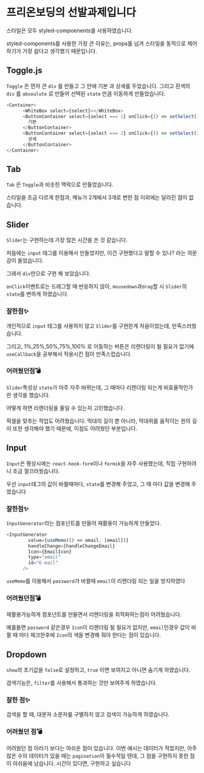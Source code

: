 # 프리온보딩의 선발과제입니다
스타일은 모두 styled-compoenents를 사용하였습니다.

styled-components를 사용한 가장 큰 이유는, props를 넘겨 스타일을 동적으로 제어하기가 가장 쉽다고 생각했기 때문입니다.
## Toggle.js
`Toggle` 은 먼저 큰 `div` 를 만들고 그 안에 기본 과 상세를 두었습니다. 
그리고 흰색의 `div` 를 `absoulute` 로 만들어 선택된 `state` 만큼 이동하게 만들었습니다.
```javascript
<Container>
      <WhiteBox select={select}></WhiteBox>
      <ButtonContainer select={select === 1} onClick={() => setSelect(1)}>
        기본
      </ButtonContainer>
      <ButtonContainer select={select === 2} onClick={() => setSelect(2)}>
        상세
      </ButtonContainer>
</Container>
```
## Tab
`Tab` 은 `Toggle`과 비슷한 맥락으로 만들었습니다.

스타일을 조금 다르게 한점과, 메뉴가 2개에서 3개로 변한 점 이외에는 달라진 점이 없습니다.

## Slider
`Slider`는 구현하는데 가장 많은 시간을 쓴 것 같습니다.

처음에는 `input` 태그를 이용해서 만들었지만, 이건 구현했다고 말할 수 있나? 라는 의문감이 들었습니다.

그래서 `div`만으로 구현 해 보았습니다.

`onClick`이벤트로는 드래그할 때 반응하지 않아, `mousedown`과`drag`할 시 `Slider`의 `state`를 변하게 하였습니다.
### 잘한점✨
개인적으로 `input` 태그를 사용하지 않고 `Slider`를 구현한게 처음이었는데, 만족스러웠습니다.

그리고, 1%,25%,50%,75%,100% 로 이동하는 버튼은 리렌더링이 될 필요가 없기에 `useCallback`을 공부해서 적용시킨 점이 만족스럽습니다.
### 어려웠던점💣
`Slider`특성상 `state`가 아주 자주 바뀌는데, 그 때마다 리렌더링 되는게 비효율적인가 란 생각을 했습니다.

어떻게 하면 리렌더링을 줄일 수 있는지 고민했습니다.

픽셀을 맞추는 작업도 어려웠습니다. 막대의 길이 뿐 아니라, 막대위를 움직이는 원의 길이 또한 생각해야 했기 때문에, 이점도 어려웠던 부분입니다.

## Input
`Input`은 평상시에는 `react-hook-form`이나 `formik`을 자주 사용했는데, 직접 구현하려니 조금 껄끄러웠습니다.

우선 `input`태그의 값이 바뀔때마다, `state`를 변경해 주었고, 그 때 마다 값을 변경해 주었습니다
### 잘한점✨
`InputGenerator`라는 컴포넌트를 만들어 재활용이 가능하게 만들었다.
```javascript
<InputGenerator
        value={useMemo(() => email, [email])}
        handleChange={handleChangeEmail}
        Icon={EmailIcon}
        type="email"
        id="E-mail"
      />
```
`useMemo`를 이용해서 `password`가 바뀔때 `email`이 리렌더링 되는 일을 방지하였다
### 어려웠던점💣
재활용가능하게 컴포넌트를 만들면서 리렌더링을 최적화하는점이 어려웠습니다.

예를들면 `password` 같은경우 `Icon`이 리렌더링 될 필요가 없지만, `email`인경우 값이 바뀔 때 마다 체크한후에 `Icon`의 색을 변경해 줘야 한다는 점이 있습니다.

## Dropdown
`show`의 초기값을 `false`로 설정하고, `true` 이면 보여지고 아니면 숨기게 하였습니다.

검색기능은, `filter`를 사용해서 통과하는 것만 보여주게 하였습니다.

### 잘한 점✨
검색을 할 때, 대문자 소문자를 구별하지 않고 검색이 가능하게 하였습니다.
### 어려웠던 점💣
어려웠던 점 이라기 보다는 아쉬운 점이 있습니다. 이번 예시는 데이터가 적었지만, 아주 많은 수의 데이터가 있을 때는 `pagination`이 필수적일 텐데, 그 점을 구현하지 못한 점이 아쉬움에 남습니다. 시간이 있다면, 구현하고 싶습니다
